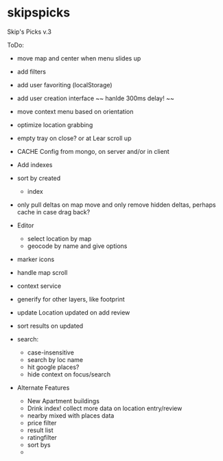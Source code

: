 skipspicks
==========

Skip's Picks v.3


ToDo:

- move map and center when menu slides up
- add filters
- add user favoriting (localStorage)
- add user creation interface
~~ hanlde 300ms delay! ~~
- move context menu based on orientation 
- optimize location grabbing 
- empty tray on close? or at Lear scroll up
- CACHE Config from mongo, on server and/or in client
- Add indexes
- sort by created
  - index
- only pull deltas on map move and only remove hidden deltas, perhaps cache in case drag back?

- Editor
  - select location by map
  - geocode by name and give options

- marker icons
- handle map scroll
- context service
- generify for other layers, like footprint

- update Location updated on add review
- sort results on updated

- search:
  - case-insensitive
  - search by loc name
  - hit google places?
  - hide context on focus/search

- Alternate Features
  - New Apartment buildings
  - Drink index! collect more data on location entry/review
  - nearby mixed with places data 
  - price filter 
  - result list 
  - ratingfilter 
  - sort bys 
  - 
